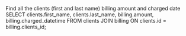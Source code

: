 Find all the clients (first and last name) billing amount and charged date
SELECT clients.first_name, clients.last_name, billing.amount, billing.charged_datetime
FROM clients
JOIN billing ON clients.id = billing.clients_id;
